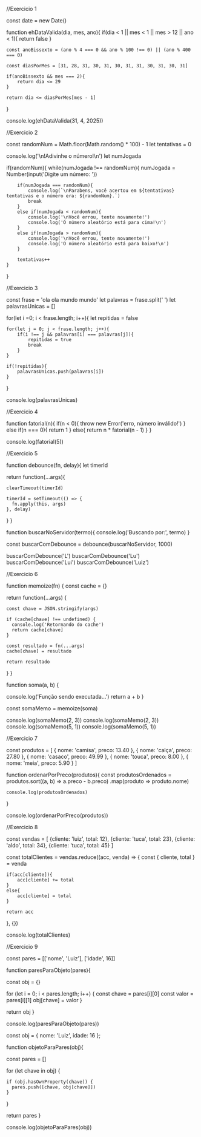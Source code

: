 //Exercicio 1

const date = new Date()

function ehDataValida(dia, mes, ano){
    if(dia < 1 || mes < 1 || mes > 12 || ano < 1){
        return false
    }

    const anoBissexto = (ano % 4 === 0 && ano % 100 !== 0) || (ano % 400 === 0)

    const diasPorMes = [31, 28, 31, 30, 31, 30, 31, 31, 30, 31, 30, 31]

    if(anoBissexto && mes === 2){
        return dia <= 29
    }

    return dia <= diasPorMes[mes - 1]
}

console.log(ehDataValida(31, 4, 2025))

//Exercicio 2

const randomNum = Math.floor(Math.random() * 100) - 1
let tentativas = 0

console.log('\n!Adivinhe o número!\n')
let numJogada

if(randomNum){
    while(numJogada !== randomNum){
        numJogada = Number(input('Digite um número: '))

        if(numJogada === randomNum){
            console.log(`\nParabens, você acertou em ${tentativas} tentativas e o número era: ${randomNum}.`)
            break
        }
        else if(numJogada < randomNum){
            console.log('\nVocê errou, tente novamente!')
            console.log('O número aleatório está para cima!\n')
        }
        else if(numJogada > randomNum){
            console.log('\nVocê errou, tente novamente!')
            console.log('O número aleatório está para baixo!\n')
        }

        tentativas++
    }
}

//Exercicio 3

const frase = 'ola ola mundo mundo'
let palavras = frase.split(' ')
let palavrasUnicas = []

for(let i =0; i < frase.length; i++){
    let repitidas = false
        
    for(let j = 0; j < frase.length; j++){
        if(i !== j && palavras[i] === palavras[j]){
            repitidas = true
            break
        }
    }

    if(!repitidas){
        palavrasUnicas.push(palavras[i])
    }
}

console.log(palavrasUnicas)

//Exercicio 4

function fatorial(n){
    if(n < 0){
        throw new Error('erro, número inválido!')
    }
    else if(n === 0){
        return 1
    }
    else{
        return n * fatorial(n - 1)
    }
}

console.log(fatorial(5))

//Exercicio 5

function debounce(fn, delay){
  let timerId

  return function(...args){

    clearTimeout(timerId)

    timerId = setTimeout(() => {
      fn.apply(this, args)
    }, delay)
  }
}

function buscarNoServidor(termo){
  console.log('Buscando por:', termo)
}

const buscarComDebounce = debounce(buscarNoServidor, 1000)

buscarComDebounce('L')
buscarComDebounce('Lu')
buscarComDebounce('Lui')
buscarComDebounce('Luiz')

//Exercicio 6

function memoize(fn) {
  const cache = {}

  return function(...args) {

    const chave = JSON.stringify(args)

    if (cache[chave] !== undefined) {
      console.log('Retornando do cache')
      return cache[chave]
    }

    const resultado = fn(...args)
    cache[chave] = resultado

    return resultado
  }
}

function soma(a, b) {
    
  console.log('Função sendo executada...')
  return a + b
}

const somaMemo = memoize(soma)

console.log(somaMemo(2, 3))
console.log(somaMemo(2, 3))
console.log(somaMemo(5, 1))
console.log(somaMemo(5, 1))

//Exercicio 7

const produtos = [
    {
        nome: 'camisa',
        preco: 13.40
    },
    {
        nome: 'calça',
        preco: 27.80
    },
    {
        nome: 'casaco',
        preco: 49.99
    },
    {
        nome: 'touca',
        preco: 8.00
    },
    {
        nome: 'meia',
        preco: 5.90
    }
]

function ordenarPorPreco(produtos){
    const produtosOrdenados = produtos.sort((a, b) => a.preco - b.preco)
    .map(produto => produto.nome)

    console.log(produtosOrdenados)
}

console.log(ordenarPorPreco(produtos))

//Exercicio 8

const vendas = [
    {cliente: 'luiz', total: 12},
    {cliente: 'tuca', total: 23},
    {cliente: 'aldo', total: 34},
    {cliente: 'tuca', total: 45}
]

const totalClientes = vendas.reduce((acc, venda) => {
    const { cliente, total } = venda

    if(acc[cliente]){
        acc[cliente] += total
    } 
    else{
        acc[cliente] = total
    }

    return acc
}, {})

console.log(totalClientes)

//Exercicio 9

const pares = [['nome', 'Luiz'], ['idade', 16]]

function paresParaObjeto(pares){

  const obj = {}

  for (let i = 0; i < pares.length; i++) {
    const chave = pares[i][0]
    const valor = pares[i][1]
    obj[chave] = valor
  }

  return obj
}

console.log(paresParaObjeto(pares))

const obj = { nome: 'Luiz', idade: 16 };

function objetoParaPares(obj){

  const pares = []

  for (let chave in obj) {

    if (obj.hasOwnProperty(chave)) {
      pares.push([chave, obj[chave]])
    }
  }

  return pares
}

console.log(objetoParaPares(obj))